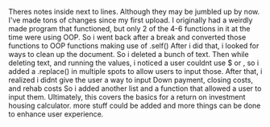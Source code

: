Theres notes inside next to lines. Although they may be jumbled up by now.
I've made tons of changes since my first upload. 
I originally had a weirdly made program that functioned, but only 2 of the 4-6 functions in it at the time were using OOP.
So i went back after a break and converted those functions to OOP functions making use of .self()
After i did that, i looked for ways to clean up the document. So i deleted a bunch of text.
Then while deleting text, and running the values, i noticed a user couldnt use $ or ,
so i added a .replace() in multiple spots to allow users to input those. 
After that, i realized i didnt give the user a way to input Down payment, closing costs, and rehab costs
So i added another list and a function that allowed a user to input them. 
Ultimately, this covers the basics for a return on investment housing calculator. more stuff could be added and more things can be done to enhance user experience.
